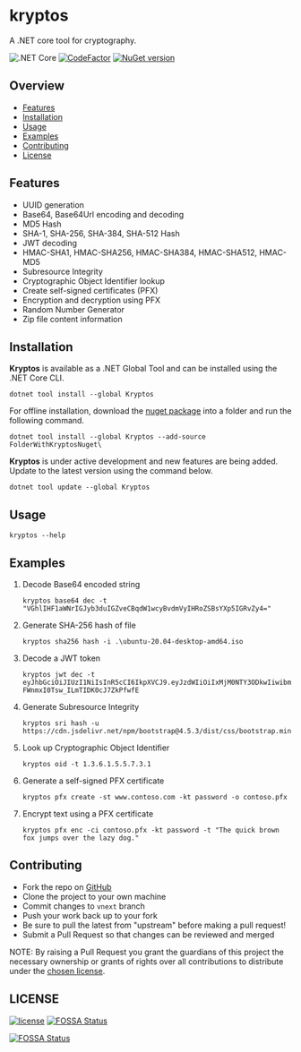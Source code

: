 # kryptos
A .NET core tool for cryptography.

![.NET Core](https://github.com/vijayshinva/kryptos/workflows/.NET%20Core/badge.svg)
[![CodeFactor](https://www.codefactor.io/repository/github/vijayshinva/kryptos/badge)](https://www.codefactor.io/repository/github/vijayshinva/kryptos)
[![NuGet version](https://badge.fury.io/nu/Kryptos.svg)](https://badge.fury.io/nu/Kryptos)

## Overview
- [Features](#features)
- [Installation](#installation)
- [Usage](#usage)
- [Examples](#examples)
- [Contributing](#contributing)
- [License](#license)

## Features
- UUID generation
- Base64, Base64Url encoding and decoding
- MD5 Hash
- SHA-1, SHA-256, SHA-384, SHA-512 Hash
- JWT decoding
- HMAC-SHA1, HMAC-SHA256, HMAC-SHA384, HMAC-SHA512, HMAC-MD5
- Subresource Integrity
- Cryptographic Object Identifier lookup
- Create self-signed certificates (PFX)
- Encryption and decryption using PFX
- Random Number Generator
- Zip file content information

## Installation

**Kryptos** is available as a .NET Global Tool and can be installed using the .NET Core CLI.

```
dotnet tool install --global Kryptos
```

For offline installation, download the [nuget package][nuget-package] into a folder and run the following command.

```
dotnet tool install --global Kryptos --add-source FolderWithKryptosNuget\ 
```

**Kryptos** is under active development and new features are being added. Update to the latest version using the command below.
```
dotnet tool update --global Kryptos
```


## Usage

```
kryptos --help
```

## Examples

1. Decode Base64 encoded string
    ```
    kryptos base64 dec -t "VGhlIHF1aWNrIGJyb3duIGZveCBqdW1wcyBvdmVyIHRoZSBsYXp5IGRvZy4="
    ```
2. Generate SHA-256 hash of file
    ```
    kryptos sha256 hash -i .\ubuntu-20.04-desktop-amd64.iso
    ```
3. Decode a JWT token
    ```
    kryptos jwt dec -t eyJhbGciOiJIUzI1NiIsInR5cCI6IkpXVCJ9.eyJzdWIiOiIxMjM0NTY3ODkwIiwibmFtZSI6IlZpamF5c2hpbnZhIEthcm51cmUiLCJpYXQiOjE1MTYyMzkwMjIsImF1ZCI6Imh0dHBzOi8vZ2l0aHViLmNvbS92aWpheXNoaW52YS9rcnlwdG9zIn0.ufklYra5bLYKM-FWnmxI0Tsw_ILmTIDK0cJ7ZkPfwfE
    ```
4. Generate Subresource Integrity
    ```
    kryptos sri hash -u https://cdn.jsdelivr.net/npm/bootstrap@4.5.3/dist/css/bootstrap.min.css
    ```
5. Look up Cryptographic Object Identifier
    ```
    kryptos oid -t 1.3.6.1.5.5.7.3.1
    ```
6. Generate a self-signed PFX certificate
    ```
    kryptos pfx create -st www.contoso.com -kt password -o contoso.pfx
    ```  
7. Encrypt text using a PFX certificate
    ```
    kryptos pfx enc -ci contoso.pfx -kt password -t "The quick brown fox jumps over the lazy dog."
    ```    

## Contributing
- Fork the repo on [GitHub][git-repo]
- Clone the project to your own machine
- Commit changes to ```vnext``` branch
- Push your work back up to your fork
- Be sure to pull the latest from "upstream" before making a pull request!
- Submit a Pull Request so that changes can be reviewed and merged

NOTE: By raising a Pull Request you grant the guardians of this project the necessary ownership or grants of rights over all contributions to distribute under the [chosen license](https://github.com/vijayshinva/kryptos/blob/main/LICENSE).

## LICENSE
[![license](https://img.shields.io/github/license/vijayshinva/kryptos.svg)](https://github.com/vijayshinva/kryptos/blob/main/LICENSE)
[![FOSSA Status](https://app.fossa.com/api/projects/git%2Bgithub.com%2Fvijayshinva%2Fkryptos.svg?type=shield)](https://app.fossa.com/projects/git%2Bgithub.com%2Fvijayshinva%2Fkryptos?ref=badge_shield)

[![FOSSA Status](https://app.fossa.com/api/projects/git%2Bgithub.com%2Fvijayshinva%2Fkryptos.svg?type=large)](https://app.fossa.com/projects/git%2Bgithub.com%2Fvijayshinva%2Fkryptos?ref=badge_large)



[git-repo]: https://github.com/vijayshinva/kryptos
[nuget-package]: https://www.nuget.org/packages/Kryptos